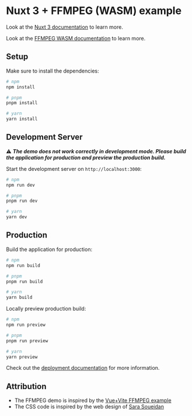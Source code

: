 # Nuxt 3 + FFMPEG (WASM) example

Look at the [Nuxt 3 documentation](https://nuxt.com/docs/getting-started/introduction) to learn more.

Look at the [FFMPEG WASM documentation](https://ffmpegwasm.netlify.app/docs/overview) to learn more.

## Setup

Make sure to install the dependencies:

```bash
# npm
npm install

# pnpm
pnpm install

# yarn
yarn install
```

## Development Server

⚠ **_The demo does not work correctly in development mode. Please build the application for production and preview the production build._**

Start the development server on `http://localhost:3000`:

```bash
# npm
npm run dev

# pnpm
pnpm run dev

# yarn
yarn dev
```

## Production

Build the application for production:

```bash
# npm
npm run build

# pnpm
pnpm run build

# yarn
yarn build
```

Locally preview production build:

```bash
# npm
npm run preview

# pnpm
pnpm run preview

# yarn
yarn preview
```

Check out the [deployment documentation](https://nuxt.com/docs/getting-started/deployment) for more information.

## Attribution

* The FFMPEG demo is inspired by the [Vue+Vite FFMPEG example](https://github.com/ffmpegwasm/ffmpeg.wasm/tree/main/apps/vue-vite-app)
* The CSS code is inspired by the web design of [Sara Soueidan](https://www.sarasoueidan.com/)